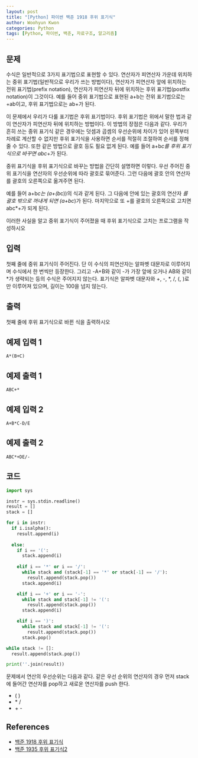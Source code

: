 ```yaml
--- 
layout: post
title: "[Python] 파이썬 백준 1918 후위 표기식"
author: Woohyun Kwon
categories: Python
tags: [Python, 파이썬, 백준, 자료구조, 알고리즘]
---
```


## 문제
수식은 일반적으로 3가지 표기법으로 표현할 수 있다. 연산자가 피연산자 가운데 위치하는 중위 표기법(일반적으로 우리가 쓰는 방법이다), 연산자가 피연산자 앞에 위치하는 전위 표기법(prefix notation), 연산자가 피연산자 뒤에 위치하는 후위 표기법(postfix notation)이 그것이다. 예를 들어 중위 표기법으로 표현된 a+b는 전위 표기법으로는 +ab이고, 후위 표기법으로는 ab+가 된다.

이 문제에서 우리가 다룰 표기법은 후위 표기법이다. 후위 표기법은 위에서 말한 법과 같이 연산자가 피연산자 뒤에 위치하는 방법이다. 이 방법의 장점은 다음과 같다. 우리가 흔히 쓰는 중위 표기식 같은 경우에는 덧셈과 곱셈의 우선순위에 차이가 있어 왼쪽부터 차례로 계산할 수 없지만 후위 표기식을 사용하면 순서를 적절히 조절하여 순서를 정해줄 수 있다. 또한 같은 방법으로 괄호 등도 필요 없게 된다. 예를 들어 a+b*c를 후위 표기식으로 바꾸면 abc*+가 된다.

중위 표기식을 후위 표기식으로 바꾸는 방법을 간단히 설명하면 이렇다. 우선 주어진 중위 표기식을 연산자의 우선순위에 따라 괄호로 묶어준다. 그런 다음에 괄호 안의 연산자를 괄호의 오른쪽으로 옮겨주면 된다.

예를 들어 a+b*c는 (a+(b*c))의 식과 같게 된다. 그 다음에 안에 있는 괄호의 연산자 *를 괄호 밖으로 꺼내게 되면 (a+bc*)가 된다. 마지막으로 또 +를 괄호의 오른쪽으로 고치면 abc*+가 되게 된다.

이러한 사실을 알고 중위 표기식이 주어졌을 때 후위 표기식으로 고치는 프로그램을 작성하시오

## 입력
첫째 줄에 중위 표기식이 주어진다. 단 이 수식의 피연산자는 알파벳 대문자로 이루어지며 수식에서 한 번씩만 등장한다. 그리고 -A+B와 같이 -가 가장 앞에 오거나 AB와 같이 *가 생략되는 등의 수식은 주어지지 않는다. 표기식은 알파벳 대문자와 +, -, *, /, (, )로만 이루어져 있으며, 길이는 100을 넘지 않는다. 

## 출력
첫째 줄에 후위 표기식으로 바뀐 식을 출력하시오

## 예제 입력 1 
    A*(B+C)

## 예제 출력 1 
    ABC+*

## 예제 입력 2 
    A+B*C-D/E

## 예제 출력 2 
    ABC*+DE/-

## 코드

```Python
import sys

instr = sys.stdin.readline()
result = []
stack = []

for i in instr:
  if i.isalpha():
    result.append(i)
  
  else:
    if i == '(':
      stack.append(i)
    
    elif i == '*' or i == '/':
      while stack and (stack[-1] == '*' or stack[-1] == '/'):
        result.append(stack.pop())
      stack.append(i)

    elif i == '+' or i == '-':
      while stack and stack[-1] != '(':
        result.append(stack.pop())
      stack.append(i)

    elif i == ')':
      while stack and stack[-1] != '(':
        result.append(stack.pop())
      stack.pop()

while stack != []:
  result.append(stack.pop())

print(''.join(result))
```

문제에서 연산의 우선순위는 다음과 같다. 같은 우선 순위의 연산자의 경우 먼저 stack에 들어간 연산자를 pop하고 새로운 연산자를 push 한다.
- ( )
- \* /
- \+ \-

## References

- [백준 1918 후위 표기식](https://www.acmicpc.net/problem/1918)
- [백준 1935 후위 표기식2](https://www.acmicpc.net/problem/1935)